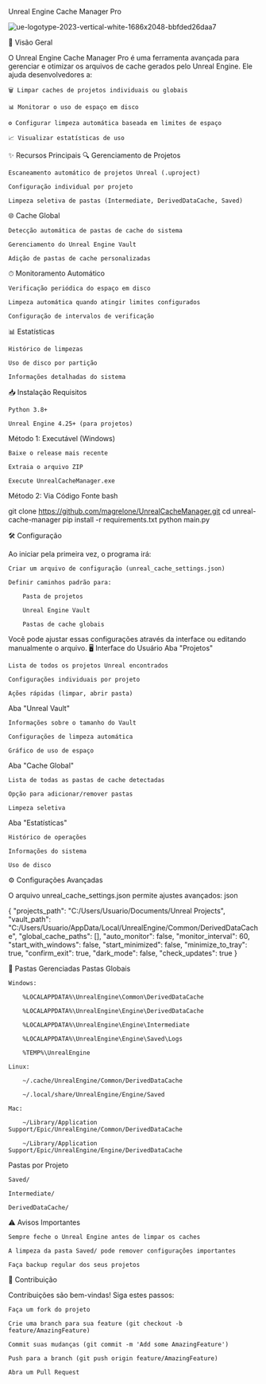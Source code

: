Unreal Engine Cache Manager Pro

![ue-logotype-2023-vertical-white-1686x2048-bbfded26daa7](https://github.com/user-attachments/assets/0726e293-aec4-44b1-8948-407d337f4b86)

📌 Visão Geral

O Unreal Engine Cache Manager Pro é uma ferramenta avançada para gerenciar e otimizar os arquivos de cache gerados pelo Unreal Engine. Ele ajuda desenvolvedores a:

    🗑️ Limpar caches de projetos individuais ou globais

    📊 Monitorar o uso de espaço em disco

    ⚙️ Configurar limpeza automática baseada em limites de espaço

    📈 Visualizar estatísticas de uso

✨ Recursos Principais
🔍 Gerenciamento de Projetos

    Escaneamento automático de projetos Unreal (.uproject)

    Configuração individual por projeto

    Limpeza seletiva de pastas (Intermediate, DerivedDataCache, Saved)

🌐 Cache Global

    Detecção automática de pastas de cache do sistema

    Gerenciamento do Unreal Engine Vault

    Adição de pastas de cache personalizadas

⏱ Monitoramento Automático

    Verificação periódica do espaço em disco

    Limpeza automática quando atingir limites configurados

    Configuração de intervalos de verificação

📊 Estatísticas

    Histórico de limpezas

    Uso de disco por partição

    Informações detalhadas do sistema

📥 Instalação
Requisitos

    Python 3.8+

    Unreal Engine 4.25+ (para projetos)

Método 1: Executável (Windows)

    Baixe o release mais recente

    Extraia o arquivo ZIP

    Execute UnrealCacheManager.exe

Método 2: Via Código Fonte
bash

git clone https://github.com/magrelone/UnrealCacheManager.git
cd unreal-cache-manager
pip install -r requirements.txt
python main.py

🛠 Configuração

Ao iniciar pela primeira vez, o programa irá:

    Criar um arquivo de configuração (unreal_cache_settings.json)

    Definir caminhos padrão para:

        Pasta de projetos

        Unreal Engine Vault

        Pastas de cache globais

Você pode ajustar essas configurações através da interface ou editando manualmente o arquivo.
🖥 Interface do Usuário
Aba "Projetos"

    Lista de todos os projetos Unreal encontrados

    Configurações individuais por projeto

    Ações rápidas (limpar, abrir pasta)

Aba "Unreal Vault"

    Informações sobre o tamanho do Vault

    Configurações de limpeza automática

    Gráfico de uso de espaço

Aba "Cache Global"

    Lista de todas as pastas de cache detectadas

    Opção para adicionar/remover pastas

    Limpeza seletiva

Aba "Estatísticas"

    Histórico de operações

    Informações do sistema

    Uso de disco

⚙️ Configurações Avançadas

O arquivo unreal_cache_settings.json permite ajustes avançados:
json

{
  "projects_path": "C:/Users/Usuario/Documents/Unreal Projects",
  "vault_path": "C:/Users/Usuario/AppData/Local/UnrealEngine/Common/DerivedDataCache",
  "global_cache_paths": [],
  "auto_monitor": false,
  "monitor_interval": 60,
  "start_with_windows": false,
  "start_minimized": false,
  "minimize_to_tray": true,
  "confirm_exit": true,
  "dark_mode": false,
  "check_updates": true
}

📜 Pastas Gerenciadas
Pastas Globais

    Windows:

        %LOCALAPPDATA%\UnrealEngine\Common\DerivedDataCache

        %LOCALAPPDATA%\UnrealEngine\Engine\DerivedDataCache

        %LOCALAPPDATA%\UnrealEngine\Engine\Intermediate

        %LOCALAPPDATA%\UnrealEngine\Engine\Saved\Logs

        %TEMP%\UnrealEngine

    Linux:

        ~/.cache/UnrealEngine/Common/DerivedDataCache

        ~/.local/share/UnrealEngine/Engine/Saved

    Mac:

        ~/Library/Application Support/Epic/UnrealEngine/Common/DerivedDataCache

        ~/Library/Application Support/Epic/UnrealEngine/Engine/DerivedDataCache

Pastas por Projeto

    Saved/

    Intermediate/

    DerivedDataCache/

⚠️ Avisos Importantes

    Sempre feche o Unreal Engine antes de limpar os caches

    A limpeza da pasta Saved/ pode remover configurações importantes

    Faça backup regular dos seus projetos

🤝 Contribuição

Contribuições são bem-vindas! Siga estes passos:

    Faça um fork do projeto

    Crie uma branch para sua feature (git checkout -b feature/AmazingFeature)

    Commit suas mudanças (git commit -m 'Add some AmazingFeature')

    Push para a branch (git push origin feature/AmazingFeature)

    Abra um Pull Request
